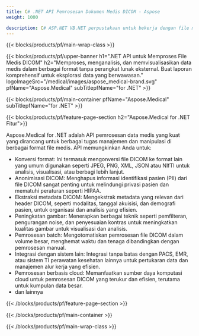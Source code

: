 ```yaml
---
title: C# .NET API Pemrosesan Dokumen Medis DICOM - Aspose 
weight: 1000

description: C# ASP.NET VB.NET perpustakaan untuk bekerja dengan file medis DICOM. 
---
```


{{< blocks/products/pf/main-wrap-class >}}

{{< blocks/products/pf/upper-banner h1=".NET API untuk Memproses File Medis DICOM" h2="Memproses, menganalisis, dan memvisualisasikan data medis dalam berbagai format tanpa perangkat lunak eksternal. Buat laporan komprehensif untuk eksplorasi data yang berwawasan." logoImageSrc="/medical/images/aspose_medical-brand.svg" pfName="Aspose.Medical" subTitlepfName="for .NET" >}}

{{< blocks/products/pf/main-container pfName="Aspose.Medical" subTitlepfName="for .NET" >}}

{{< blocks/products/pf/feature-page-section h2="Aspose.Medical for .NET Fitur">}}

<p>Aspose.Medical for .NET adalah API pemrosesan data medis yang kuat yang dirancang untuk berbagai tugas manajemen dan manipulasi di berbagai format file medis. API memungkinkan Anda untuk:</p>

<ul>
<li>Konversi format: Ini termasuk mengonversi file DICOM ke format lain yang umum digunakan seperti JPEG, PNG, XML, JSON atau NIfTI untuk analisis, visualisasi, atau berbagi lebih lanjut.</li>
<li>Anonimisasi DICOM: Menghapus informasi identifikasi pasien (PII) dari file DICOM sangat penting untuk melindungi privasi pasien dan mematuhi peraturan seperti HIPAA.</li>
<li>Ekstraksi metadata DICOM: Mengekstrak metadata yang relevan dari header DICOM, seperti modalitas, tanggal akuisisi, dan demografi pasien, untuk organisasi dan analisis yang efisien.</li>
<li>Peningkatan gambar: Menerapkan berbagai teknik seperti pemfilteran, pengurangan noise, dan penyesuaian kontras untuk meningkatkan kualitas gambar untuk visualisasi dan analisis.</li>
<li>Pemrosesan batch: Mengotomatiskan pemrosesan file DICOM dalam volume besar, menghemat waktu dan tenaga dibandingkan dengan pemrosesan manual.</li>
<li>Integrasi dengan sistem lain: Integrasi tanpa batas dengan PACS, EMR, atau sistem TI perawatan kesehatan lainnya untuk pertukaran data dan manajemen alur kerja yang efisien.</li>
<li>Pemrosesan berbasis cloud: Memanfaatkan sumber daya komputasi cloud untuk pemrosesan DICOM yang terukur dan efisien, terutama untuk kumpulan data besar.</li>
<li>dan lainnya</li>
</ul>

{{< /blocks/products/pf/feature-page-section >}}

{{< /blocks/products/pf/main-container >}}

{{< /blocks/products/pf/main-wrap-class >}}